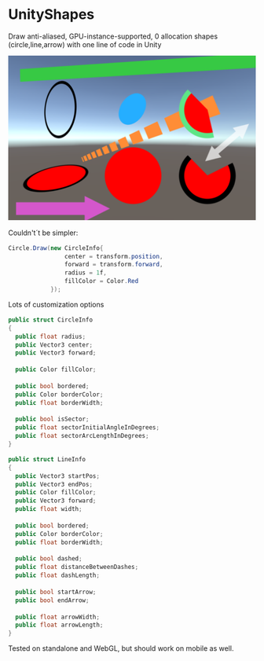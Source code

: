# UnityShapes
Draw anti-aliased, GPU-instance-supported, 0 allocation shapes (circle,line,arrow) with one line of code in Unity

![](screenshot.png)



Couldn't´t be simpler:

```c#
Circle.Draw(new CircleInfo{
				center = transform.position,
				forward = transform.forward,
				radius = 1f,
				fillColor = Color.Red
			});
```



Lots of customization options



```c#
public struct CircleInfo
{
  public float radius;
  public Vector3 center;
  public Vector3 forward;

  public Color fillColor;

  public bool bordered;
  public Color borderColor;
  public float borderWidth;

  public bool isSector;
  public float sectorInitialAngleInDegrees;
  public float sectorArcLengthInDegrees;
}
```



```c#
public struct LineInfo
{
  public Vector3 startPos;
  public Vector3 endPos;
  public Color fillColor;
  public Vector3 forward;
  public float width;

  public bool bordered;
  public Color borderColor;
  public float borderWidth;

  public bool dashed;
  public float distanceBetweenDashes;
  public float dashLength;

  public bool startArrow;
  public bool endArrow;

  public float arrowWidth;
  public float arrowLength;
}
```



Tested on standalone and WebGL, but should work on mobile as well.